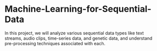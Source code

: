 # Machine-Learning-for-Sequential-Data
In this project, we will analyze various sequential data types like text streams, audio clips, time-series data, and genetic data, and understand pre-processing techniques associated with each.

